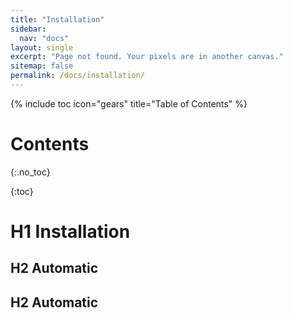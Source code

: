 ```yaml
---
title: "Installation"
sidebar:
  nav: "docs"
layout: single
excerpt: "Page not found. Your pixels are in another canvas."
sitemap: false
permalink: /docs/installation/
---
```



{% include toc icon="gears" title="Table of Contents" %}


# Contents
{:.no_toc}

{:toc}

# H1 Installation

## H2 Automatic

## H2 Automatic